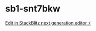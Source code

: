 # sb1-snt7bkw

[Edit in StackBlitz next generation editor ⚡️](https://stackblitz.com/~/github.com/kentemman/sb1-snt7bkw)
